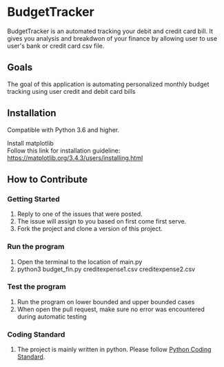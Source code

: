 # BudgetTracker

BudgetTracker is an automated tracking your debit and credit card bill. It gives you analysis and breakdwon of your finance by allowing user to use user's bank or credit card csv file. 


## Goals
The goal of this application is automating personalized monthly budget tracking using user credit and debit card bills <br>

## **Installation**

Compatible with Python 3.6 and higher.

Install matplotlib <br>
Follow this link for installation guideline: https://matplotlib.org/3.4.3/users/installing.html

## How to Contribute

### Getting Started
1. Reply to one of the issues that were posted. <br>
2. The issue will assign to you based on first come first serve. <br>
4. Fork the project and clone a version of this project. <br>


### Run the program
1. Open the terminal to the location of main.py
2. python3 budget_fin.py creditexpense1.csv creditexpense2.csv

### Test the program
1. Run the program on lower bounded and upper bounded cases
2. When open the pull request, make sure no error was encountered during automatic testing

### Coding Standard
1. The project is mainly written in python. Please follow [Python Coding Standard](https://www.python.org/dev/peps/pep-0008/).



